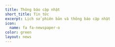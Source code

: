 ```yaml
---
title: Thông báo cập nhật
short_title: Tin tức
excerpt: Lịch sử phiên bản và thông báo cập nhật
icon:
  name: fa fa-newspaper-o
color: green
layout: news
---
```

